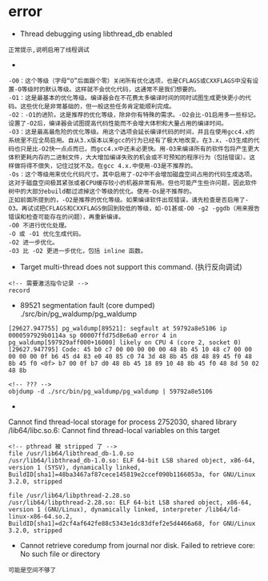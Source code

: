 # error 

- Thread debugging using libthread_db enabled
```shell
正常提示,说明启用了线程调试
```

- <optimized out>
```shell
-O0：这个等级（字母“O”后面跟个零）关闭所有优化选项，也是CFLAGS或CXXFLAGS中没有设置-O等级时的默认等级。这样就不会优化代码，这通常不是我们想要的。
-O1：这是最基本的优化等级。编译器会在不花费太多编译时间的同时试图生成更快更小的代码。这些优化是非常基础的，但一般这些任务肯定能顺利完成。
-O2：-O1的进阶。这是推荐的优化等级，除非你有特殊的需求。-O2会比-O1启用多一些标记。设置了-O2后，编译器会试图提高代码性能而不会增大体积和大量占用的编译时间。
-O3：这是最高最危险的优化等级。用这个选项会延长编译代码的时间，并且在使用gcc4.x的系统里不应全局启用。自从3.x版本以来gcc的行为已经有了极大地改变。在3.x，-O3生成的代码也只是比-O2快一点点而已，而gcc4.x中还未必更快。用-O3来编译所有的软件包将产生更大体积更耗内存的二进制文件，大大增加编译失败的机会或不可预知的程序行为（包括错误）。这样做将得不偿失，记住过犹不及。在gcc 4.x.中使用-O3是不推荐的。
-Os：这个等级用来优化代码尺寸。其中启用了-O2中不会增加磁盘空间占用的代码生成选项。这对于磁盘空间极其紧张或者CPU缓存较小的机器非常有用。但也可能产生些许问题，因此软件树中的大部分ebuild都过滤掉这个等级的优化。使用-Os是不推荐的。
正如前面所提到的，-O2是推荐的优化等级。如果编译软件出现错误，请先检查是否启用了-O3。再试试把CFLAGS和CXXFLAGS倒回到较低的等级，如-O1甚或-O0 -g2 -ggdb（用来报告错误和检查可能存在的问题），再重新编译。
-O0 不进行优化处理。
-O 或 -O1 优化生成代码。
-O2 进一步优化。
-O3 比 -O2 更进一步优化，包括 inline 函数。
```

- Target multi-thread does not support this command. (执行反向调试)
```shell
<!-- 需要激活指令记录 -->
record
```

-   89521 segmentation fault (core dumped)  ./src/bin/pg_waldump/pg_waldump
```shell
[29627.947755] pg_waldump[89521]: segfault at 59792a8e5106 ip 0000597929b0114a sp 00007ffd75d8e6a0 error 4 in pg_waldump[597929aff000+16000] likely on CPU 4 (core 2, socket 0)
[29627.947795] Code: 45 b0 c7 00 00 00 00 00 48 8b 45 10 48 c7 00 00 00 00 00 0f b6 45 d4 83 e0 40 85 c0 74 3d 48 8b 45 d8 48 89 45 f0 48 8b 45 f0 <0f> b7 00 0f b7 d0 48 8b 45 18 89 10 48 8b 45 f0 48 8d 50 02 48 8b

<!-- ??? -->
objdump -d ./src/bin/pg_waldump/pg_waldump | 59792a8e5106 
```

- 
Cannot find thread-local storage for process 2752030, shared library /lib64/libc.so.6:
Cannot find thread-local variables on this target
```shell
<!-- pthread 被 stripped 了 -->
file /usr/lib64/libthread_db-1.0.so
/usr/lib64/libthread_db-1.0.so: ELF 64-bit LSB shared object, x86-64, version 1 (SYSV), dynamically linked, BuildID[sha1]=48ba3467af87cece145819e2ccef090b1166053a, for GNU/Linux 3.2.0, stripped

file /usr/lib64/libpthread-2.28.so
/usr/lib64/libpthread-2.28.so: ELF 64-bit LSB shared object, x86-64, version 1 (GNU/Linux), dynamically linked, interpreter /lib64/ld-linux-x86-64.so.2, BuildID[sha1]=d2cf4af642fe88c5343e1dc83dfef2e5d4466a68, for GNU/Linux 3.2.0, stripped
```

- Cannot retrieve coredump from journal nor disk. Failed to retrieve core: No such file or directory
```shell
可能是空间不够了
```
